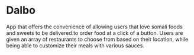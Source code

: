 # Dalbo
App that offers the convenience of allowing users that love somali foods and sweets to be delivered.to order food at a click of a button. Users are given an array of restaurants to choose from based on their location, while being able to customize their meals with various sauces.
